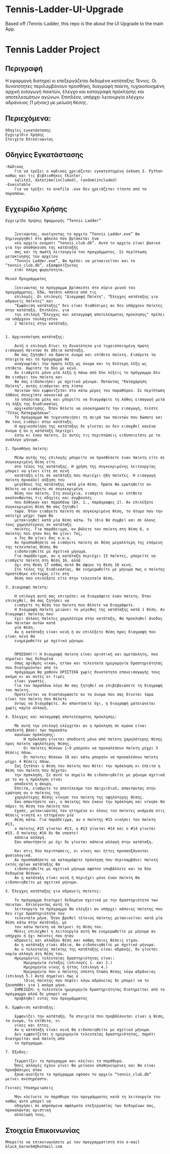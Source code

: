 # Tennis-Ladder-UI-Upgrade
Based off /Tennis-Ladder, this repo is the about the UI Upgrade to the main App.

# Tennis Ladder Project
## Περιγραφή
Η εφαρμογή διατηρεί κι επεξεργάζεται δεδομένα κατάταξης Τέννις. Οι δυνατότητες περιλαμβάνουν προσθήκη, 
διαγραφή παίκτη, τυχαιοποιημένη αρχική εισαγωγή παικτών, έλεγχο και καταγραφή πρόκλησης και 
αποτελεσμάτων αγώνων. Επιπλέον, υπάρχει λειτουργία ελέγχου αδράνειας (1 μήνας) με μείωση θέσης.

## Περιεχόμενα:
    Οδηγίες εγκατάστασης
    Εγχειρίδιο Χρήσης
    Στοιχεία Επικοινωνίας

## Οδηγίες Εγκατάστασης
    -Κώδικας
        Για να τρέξει ο κώδικας χρειάζεται εγκατεστημένη έκδοση 3. Python καθώς και τις βιβλιοθήκες tkinter, 
        sqlite3, datetime(included), random(included)
    -Executable
        Για να τρέξει το onefile .exe δεν χρειάζεται τίποτα από τα παραπάνω.


## Εγχειρίδιο Χρήσης
    Εγχειρίδο Χρήσης Εφαρμογής “Tennis Ladder”


        Ξεκινώντας, ανοίγοντας το αρχείο “Tennis Ladder.exe” θα δημιουργηθεί στο φάκελο που βρίσκεται ένα 
        νέο αρχείο ονόματι “tennis_club.db”. Αυτό το αρχείο είναι βασικό για την αποθήκευση της κατάταξής
        σας και τη σωστή λειτουργία του προγράμματος. Σε περίπτωση μετακίνησης του αρχείου 
        “Tennis Ladder.exe”, θα πρέπει να μετακινείται και το “tennis_club.db”, εξασφαλίζοντας 
        έτσι πλήρη φορητότητα.

    Μενού Προγράμματος

        Ξεκινώντας το πρόγραμμα βρίσκεστε στο κύριο μενού του προγράμματος. Εδώ, πατάτε κάποια από τις 
        επιλογές. Οι επιλογές "Διαγραφή Παίκτη", "Έλεγχος κατάταξης για αδρανείς παίκτες" και 
        "Εμφάνιση κατάταξης" δεν είναι διαθέσιμες αν δεν υπάρχουν παίκτες στην κατάταξη. Επιπλέον, για 
        την επιλογή "Έλεγχος και καταγραφή αποτελέσματος πρόκλησης" πρέπει να υπάρχουν τουλάχιστον 
        2 παίκτες στην κατάταξη.


    1. Αρχικοποίηση κατάταξης:

        Αυτή η επιλογή δίνει τη δυνατότητα για τυχαιοποιημένη πρώτη εισαγωγή παικτών σε άδεια κατάταξη. 
        Θα σας ζητηθεί να δώσετε όνομα και επίθετο παίκτη. Εισάγετε τα στοιχεία και το πρόγραμμα θα 
        αναγνωρίσει την πρώτη λέξη ως όνομα και τη δεύτερη λέξη ως επίθετο. Χωρίστε τα δύο με κενό. 
        Αν εισάγετε μόνο μία λέξη ή πάνω από δύο λέξεις το πρόγραμμα δεν θα εισάγει τον παίκτη και 
        θα σας ειδοποιήσει με σχετικό μήνυμα. Πατώντας "Καταχώρηση Παίκτη", αυτός εισάγεται στη λίστα 
        παικτών που εμφανίζεται στο κάτω μέρος του παραθύρου. Σε περίπτωση λάθους συνεχίστε κανονικά με
        τα υπόλοιπα μέλη και μπορείτε να διαγράψετε τη λάθος εισαγωγή μετά τη λήξη της διαδικασίας 
        αρχικοποίησης. Όταν θέλετε να ολοκληρώσετε την εισαγωγή, πιέστε "Τέλος Καταχωρήσεων". 
        Το πρόγραμμα θα τυχαιοποιήσει τη σειρά των παικτών που δώσατε και θα τους εισάγει στην κατάταξη.
        Η αρχικοποίηση της κατάταξης δε γίνεται αν δεν εισαχθεί κανένα όνομα ή αν η κατάταξη περιέχει 
        έστω κι έναν παίκτη. Σε αυτές τις περιπτώσεις ειδοποιείστε με το ανάλογο μήνυμα.

    2. Προσθήκη παίκτη:

        Μέσω αυτής της επιλογής μπορείτε να προσθέσετε έναν παίκτη είτε σε συγκεκριμένη θέση είτε 
        στο τέλος της κατάταξης. Η χρήση της συγκεκριμένης λειτουργίας μπορεί να γίνει είτε σε κενή 
        κατάταξη είτε σε κατάταξη που περιέχει ήδη παίκτες. Η εισαγωγή παίκτη προκαλεί αύξηση του 
        μεγέθους της κατάταξης κατά μία θέση. Πρώτα θα ερωτηθείτε αν θέλετε να εισάγετε σε συγκεκριμένη 
        θέση τον παίκτη. Στη συνέχεια, εισάγετε όνομα κι επίθετο ακολουθώντας τις οδηγίες και συμβουλές 
        που δόθηκαν και παραπάνω (βλ. 1., παράγραφος 2). Αν επιλέξατε συγκεκριμένη θέση θα σας ζητηθεί 
        τώρα. Όταν εισάγετε παίκτη σε συγκεκριμένη θέση, το άτομο που την κατείχε μέχρι τώρα θα 
        μετακινηθεί κατά μία θέση κάτω. Το ίδιο θα συμβεί και σε όλους τους χαμηλότερους σε κατάταξη 
        παίκτες. Για παράδειγμα, αν βάλετε τον παίκτη στη θέση 6, ο παίκτης που ήταν 6ος θα γίνει 7ος, 
        ο 7ος θα γίνει 8ος κ.ο.κ. 
        Αν προσπαθήσετε να εισάγετε παίκτη σε θέση μεγαλύτερη της επόμενη της τελευταίας θέσης θα 
        ειδοποιηθείτε με σχετικό μήνυμα. 
        Για παράδειγμα, αν η κατάταξη περιέχει 15 παίκτες, μπορείτε να εισάγετε παίκτη στη θέση 16, αλλά 
        όχι στη θέση 17 καθώς αυτό θα άφηνε τη θέση 16 κενή. 
        Στο τέλος της διαδικασίας, θα ενημερωθείτε με μήνυμα πως ο παίκτης προστέθηκε επιτυχώς είτε στη 
        θέση που επιλέξατε είτε στην τελευταία θέση.

    3. Διαγραφή παίκτη:

        Η επιλογή αυτή σας επιτρέπει να διαγράψετε έναν παίκτη. Όταν επιλεχθεί, θα σας ζητήσει να 
        εισάγετε τη θέση του παίκτη που θέλετε να διαγράψετε.
        Η διαγραφή παίκτη μειώνει το μέγεθος της κατάταξης κατά 1 θέση. Αν διαγραφεί παίκτης που 
        έχει άλλους παίκτες χαμηλότερα στην κατάταξη, θα προκληθεί άνοδος των παικτών αυτών κατά 
        μία θέση.
        Αν η κατάταξη είναι κενή ή αν επιλέξετε θέση προς διαγραφή που είναι κενή θα 
        ενημερωθείτε με σχετικό μήνυμα.


        ΠΡΟΣΟΧΗ!!! Η διαγραφή παίκτη είναι οριστική και αμετάκλητη, που σημαίνει πως δεδομένα 
        όπως αριθμός νικών, ηττών και τελευταία ημερομηνία δραστηριότητας που διατηρούνται από το
        πρόγραμμα θα χαθούν ΟΡΙΣΤΙΚΆ χωρίς δυνατότητα επανεισαγωγής τους ακόμα κι αν αυτές οι τιμές 
        είναι γνωστές.
        Για τον παραπάνω λόγο θα σας ζητηθεί να επιβεβαιώσετε τη διαγραφή του παίκτη.
        Προτείνεται να διασταυρώσετε αν το όνομα που σας δίνεται τώρα είναι του παίκτη που θέλετε 
        όντως να διαγράψετε. Αν απαντήσετε όχι, η διαγραφή ματαιώνεται χωρίς καμία αλλαγή.

    4. Έλεγχος και καταγραφή αποτελέσματος πρόκλησης:
        
        Με αυτή την επιλογή ελέγχεται αν η πρόκληση σε αγώνα είναι αποδεκτή βάσει των παρακάτω 
        κανόνων πρόκλησης:
            Η πρόκληση γίνεται αποδεκτή μόνο από παίκτη χαμηλότερης θέσης προς παίκτη υψηλότερης θέσης.
            Οι παίκτες θέσεων 1-9 μπορούν να προκαλέσουν παίκτη μέχρι 3 θέσεις πάνω.
            Οι παίκτες θέσεων 10 και κάτω μπορούν να προκαλέσουν παίκτη μέχρι 4 θέσεις πάνω.
        Σας ζητάται η θέση του παίκτη που θέτει την πρόκληση κι έπειτα η θέση του παίκτη που δέχεται 
        την πρόκληση. Σε αυτό το σημείο θα ειδοποιηθείτε με μήνυμα σχετικά με το αν η πρόκληση είναι 
        αποδεκτή η άκυρη.
        Έπειτα, εισάγετε το αποτέλεσμα του παιχνιδιού, απαντώντας στην ερώτηση αν ο παίκτης της 
        χαμηλότερης θέσης νίκησε τον παίκτη της υψηλότερης θέσης.
        Εαν απαντήσετε ναι, ο παίκτης που έκανε την πρόκληση και νίκησε θα πάρει τη θέση του παίκτη που 
        έχασε, μετακινώντας τον ηττημένο κι όλους του παίκτες ανάμεσα στις θέσεις νικητή κι ηττημένου μία 
        θέση κάτω. Για παράδειγμα, αν ο παίκτης #15 νικήσει τον παίκτη #13, 
        ο παίκτης #15 γίνεται #13, ο #13 γίνεται #14 και ο #14 γίνεται #15. Ο παίκτης #16 δε θα υποστεί 
        κάποια αλλαγή.
        Εαν απαντήσετε με όχι δε γίνεται κάποια αλλαγή στην κατάταξη.
        
        Και στις δύο περιπτώσεις, οι νίκες και ήττες προσαυξάνονται φυσιολογικά. 
        Αν προσπαθήσετε να καταγράψετε πρόκληση που περιλαμβάνει παίκτη εκτός ορίων κατάταξης θα 
        ειδοποιηθείτε με σχετικό μήνυμα αφότου υποβάλλετε και τα δύο δεδομένα θέσεων.
        Αν η κατάταξη είναι κενή ή περιέχει μόνο έναν παίκτη θα ειδοποιηθείτε με σχετικό μήνυμα. 

    5. Έλεγχος κατάταξης για αδρανείς παίκτες:

        Το πρόγραμμα διατηρεί δεδομένα σχετικά με την δραστηριότητα των παικτών. Επιλέγοντας αυτή τη 
        λειτουργία το πρόγραμμα θα ελέγξει αν υπάρχει κάποιος παίκτης που δεν είχε δραστηριότητα τον 
        τελευταίο μήνα. Όταν βρεθεί τέτοιος παίκτης μετακινείται κατά μία θέση κάτω στην κατάταξη, με 
        τον κάτω παίκτη να παίρνει τη θέση του. 
        Μόλις επιλεχθεί η λειτουργία αυτή θα ενημερωθείτε με μήνυμα αν υπήρχαν ή όχι παίκτες που ήταν 
        αδρανείς και αλλάξαν θέση και καθώς ποιες θέσεις είχαν.
        Αν η κατάταξη είναι άδεια, θα ειδοποιηθείτε με σχετικό μήνυμα.
        Αν ο τελευταίος παίκτης της κατάταξης είναι αδρανής, δε γίνεται καμία αλλαγή στη θέση του. 
        Ημερομηνίες τελευταίας δραστηριότητας είναι:
            Ημερομηνία ένταξης (επιλογές 1. και 2.)
            Ημερομηνία νίκης ή ήττας (επιλογή 4.)
            Ημερομηνία που ο παίκτης υπέστη πτώση θέσης λόγω αδράνειας (επιλογή 5.) Αυτό σημαίνει πως ο 
            ίδιος παίκτης που πέφτει λόγω αδράνειας δε μπορεί να το ξαναπάθει για 1 ακόμα μήνα.
        ΣΗΜΕΙΩΣΗ: η τελευταία ημερομηνία δραστηριότητας διατηρείται από το πρόγραμμα αλλά δε μπορεί να 
        προβληθεί εντός του προγράμματος

    6. Εμφάνιση κατάταξης:

        Εμφανίζει την κατάταξη. Τα στοιχεία που προβάλλονται είναι η θέση, το όνομα, το επίθετο, οι 
        νίκες και ήττες. 
        Αν η κατάταξη είναι κενή θα ειδοποιηθείτε με σχετικό μήνυμα. 
        Δεν εμφανίζεται η ημερομηνία τελευταίας δραστηριότητας, παρότι διατηρείται ανά παίκτη από 
        το πρόγραμμα.

    7. Έξοδος:

        Τερματίζει το πρόγραμμα και κλείνει το παράθυρο. 
        Όσες αλλαγές έχουν γίνει θα μείνουν αποθηκευμένες και θα είναι προσβάσιμες όταν 
        ξανα-ανοίξετε το πρόγραμμα εφόσον το αρχείο “tennis_club.db” μείνει ανεπηρέαστο.

    Γενικές Υποσημειώσεις

        Μην κλείνετε το παράθυρο του προγράμματος κατά τη λειτουργία του καθώς αυτό μπορεί να 
        οδηγήσει σε απρόσμενα σφάλματα επεξεργασίας των δεδομένων σας, προκαλώντας οριστική 
        αλλοίωσή τους. 
        

## Στοιχεία Επικοινωνίας
    Μπορείτε να επικοινωνήσετε με τον προγραμματιστή στο e-mail black_baron94@hotmail.com